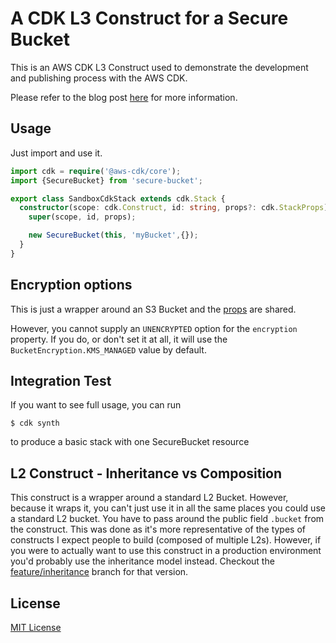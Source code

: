 # A CDK L3 Construct for a Secure Bucket

This is an AWS CDK L3 Construct used to demonstrate the development and publishing process with the AWS CDK.

Please refer to the blog post [here](https://www.matthewbonig.com/2020/01/11/creating-constructs) for more information.


## Usage

Just import and use it.

```typescript
import cdk = require('@aws-cdk/core');
import {SecureBucket} from 'secure-bucket';

export class SandboxCdkStack extends cdk.Stack {
  constructor(scope: cdk.Construct, id: string, props?: cdk.StackProps) {
    super(scope, id, props);

    new SecureBucket(this, 'myBucket',{});
  }
}

```

## Encryption options
This is just a wrapper around an S3 Bucket and the [props](https://docs.aws.amazon.com/cdk/api/latest/docs/@aws-cdk_aws-s3.BucketProps.html) are shared.

However, you cannot supply an `UNENCRYPTED` option for the `encryption` property. If you do, or don't set it at all, it will use the `BucketEncryption.KMS_MANAGED` value by default.

## Integration Test

If you want to see full usage, you can run

```shell script
$ cdk synth
```

to produce a basic stack with one SecureBucket resource

## L2 Construct - Inheritance vs Composition

This construct is a wrapper around a standard L2 Bucket. However, because it wraps it, you can't just use it in all 
the same places you could use a standard L2 bucket. You have to pass around the public field `.bucket` from the construct.
This was done as it's more representative of the types of constructs I expect people to build (composed of multiple L2s). 
However, if you were to actually want to use this construct in a production environment you'd
probably use the inheritance model instead. Checkout the [feature/inheritance](https://github.com/mbonig/secure-bucket/tree/feature/inheritance) branch for that version. 

## License

[MIT License](https://opensource.org/licenses/MIT) 
